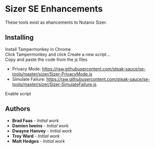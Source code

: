 # Sizer SE Enhancements

These tools exist as ehancements to Nutanix Sizer. 

## Installing

Install Tampermonkey in Chrome<br>
Click Tampermonkey and click Create a new script...<br>
Copy and paste the code from the js files<br>
* Privacy Mode: https://raw.githubusercontent.com/steak-sauce/se-tools/master/sizer/Sizer-PrivacyMode.js
* Simulate Failure: https://raw.githubusercontent.com/steak-sauce/se-tools/master/sizer/Sizer-SimulateFailure.js

Enable script

## Authors

* **Brad Faas** - *Initial work*
* **Damien Iweins** - *Initial work*
* **Dwayne Hanvey** - *Initial work*
* **Troy Ward** - *Initial work*
* **Matt Hedges** - *Initial work*
